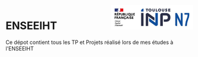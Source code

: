 <div class="logo"><img src="Toulouse-INP-N7.jpg" width="220px" align="right"></div>

# ENSEEIHT
Ce dépot contient tous les TP et Projets réalisé lors de mes études à l'ENSEEIHT

